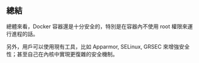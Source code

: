 ## 總結
總體來看，Docker 容器還是十分安全的，特別是在容器內不使用 root 權限來運行進程的話。

另外，用戶可以使用現有工具，比如 Apparmor, SELinux, GRSEC 來增強安全性；甚至自己在內核中實現更復雜的安全機制。
